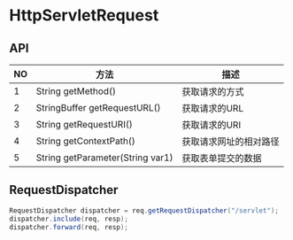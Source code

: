 # HttpServletRequest

## API

| NO   | 方法                             | 描述                   |
| ---- | -------------------------------- | ---------------------- |
| 1    | String getMethod()               | 获取请求的方式         |
| 2    | StringBuffer getRequestURL()     | 获取请求的URL          |
| 3    | String getRequestURI()           | 获取请求的URI          |
| 4    | String getContextPath()          | 获取请求网址的相对路径 |
| 5    | String getParameter(String var1) | 获取表单提交的数据     |

## RequestDispatcher

```java
RequestDispatcher dispatcher = req.getRequestDispatcher("/servlet");
dispatcher.include(req, resp);
dispatcher.forward(req, resp);
```

